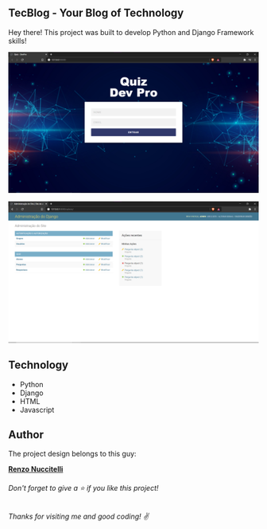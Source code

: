 ## TecBlog - Your Blog of Technology

Hey there! This project was built to develop Python and Django Framework skills!

 ![Home Screen](https://github.com/brenogpa/quizz-da-jornada/blob/master/quiz_devpro/quiz/static/assets/img/Captura%20de%20tela%202021-01-18%20212032.png)
 
 ![](https://github.com/brenogpa/quizz-da-jornada/blob/master/quiz_devpro/quiz/static/assets/img/Captura%20de%20tela%202021-01-18%20215117.png)

## Technology 

* Python
* Django
* HTML
* Javascript

  
## Author
 The project design belongs to this guy:
 
[**Renzo Nuccitelli**](https://github.com/renzon)





###### Don't forget to give a ⭐️ if you like this project!

###### Thanks for visiting me and good coding! :v: 
